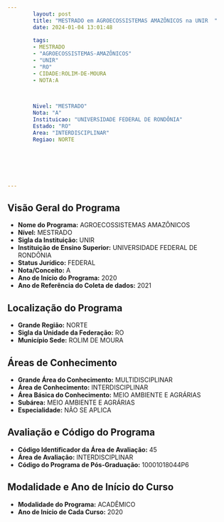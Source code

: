 ```yaml
---
        layout: post
        title: "MESTRADO em AGROECOSSISTEMAS AMAZÔNICOS na UNIR  "
        date: 2024-01-04 13:01:48
     
        tags:
        - MESTRADO
        - "AGROECOSSISTEMAS-AMAZÔNICOS"
        - "UNIR"
        - "RO"
        - CIDADE:ROLIM-DE-MOURA
        - NOTA:A
        
       

        Nivel: "MESTRADO"
        Nota: "A"
        Instituicao: "UNIVERSIDADE FEDERAL DE RONDÔNIA"
        Estado: "RO"
        Area: "INTERDISCIPLINAR"
        Regiao: NORTE
        
        
        
        
        
        
---
```

## Visão Geral do Programa
- **Nome do Programa:** AGROECOSSISTEMAS AMAZÔNICOS
- **Nível:** MESTRADO
- **Sigla da Instituição:** UNIR
- **Instituição de Ensino Superior:** UNIVERSIDADE FEDERAL DE RONDÔNIA
- **Status Jurídico:** FEDERAL
- **Nota/Conceito:** A
- **Ano de Início do Programa:** 2020
- **Ano de Referência do Coleta de dados:** 2021

## Localização do Programa
- **Grande Região:** NORTE
- **Sigla da Unidade da Federação:** RO
- **Município Sede:** ROLIM DE MOURA

## Áreas de Conhecimento
- **Grande Área do Conhecimento:** MULTIDISCIPLINAR
- **Área de Conhecimento:** INTERDISCIPLINAR
- **Área Básica do Conhecimento:** MEIO AMBIENTE E AGRÁRIAS
- **Subárea:** MEIO AMBIENTE E AGRÁRIAS
- **Especialidade:** NÃO SE APLICA

## Avaliação e Código do Programa
- **Código Identificador da Área de Avaliação:** 45
- **Área de Avaliação:** INTERDISCIPLINAR
- **Código do Programa de Pós-Graduação:** 10001018044P6


## Modalidade e Ano de Início do Curso
- **Modalidade do Programa:** ACADÊMICO
- **Ano de Início de Cada Curso:** 2020
